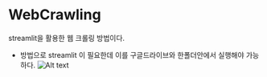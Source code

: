 # WebCrawling
streamlit을 활용한 웹 크롤링 방법이다.
* 방법으로 streamlit 이 필요한데 이를 구글드라이브와 한폴더안에서 실행해야 가능하다.
![Alt text](https://res.cloudinary.com/dyd911kmh/image/upload/v1640050215/image27_frqkzv.png)
